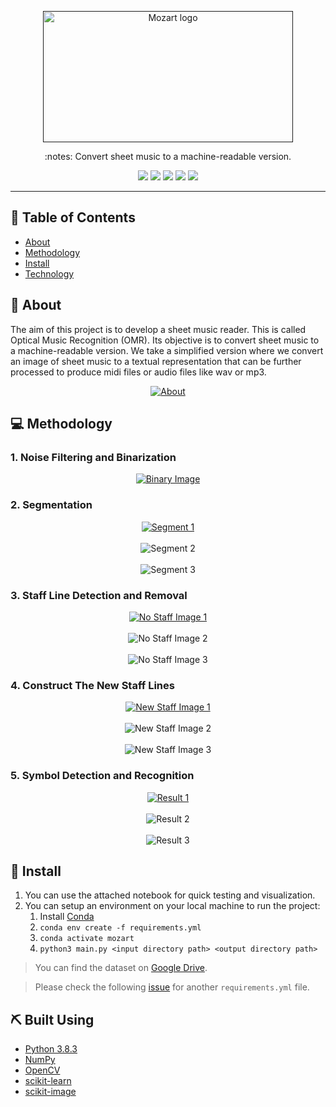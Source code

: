 <p align="center">
  <a href="" rel="noopener">
 <img width=400px height=210px src="https://github.com/aashrafh/mozart/blob/main/logo.svg" alt="Mozart logo"></a>
</p>

<p align="center"> :notes: Convert sheet music to a machine-readable version.
    <br> 
</p>

<p align="center">
  <a href="https://github.com/aashrafh/mozart/graphs/contributors" alt="Contributors">
        <img src="https://img.shields.io/github/contributors/aashrafh/mozart" /></a>
  
   <a href="https://github.com/aashrafh/mozart/issues" alt="Issues">
        <img src="https://img.shields.io/github/issues/aashrafh/mozart" /></a>
  
  <a href="https://github.com/aashrafh/mozart/network" alt="Forks">
        <img src="https://img.shields.io/github/forks/aashrafh/mozart" /></a>
        
  <a href="https://github.com/aashrafh/mozart/stargazers" alt="Stars">
        <img src="https://img.shields.io/github/stars/aashrafh/mozart" /></a>
        
  <a href="https://github.com/aashrafh/mozart/blob/master/LICENSE" alt="License">
        <img src="https://img.shields.io/github/license/aashrafh/mozart" /></a>
</p>


---

## 📝 Table of Contents
- [About](#about)
- [Methodology](#methodology)
- [Install](#Install)
- [Technology](#tech)

## 🧐 About <a name = "about"></a>
The aim of this project is to develop a sheet music reader. This is called Optical Music Recognition (OMR). Its objective is to convert sheet music to a machine-readable version. We take a simplified version where we convert an image of sheet music to a textual representation that can be further processed to produce midi files or audio files like wav or mp3. 
<p align="center">
  <a href="" rel="noopener">
 <img src="https://github.com/aashrafh/Mozart/blob/main/about.png" alt="About"></a>
</p>

## :computer: Methodology <a name = "methodology"></a>

### 1. Noise Filtering and Binarization
<p align="center">
  <a href="" rel="noopener">
 <img src="https://github.com/aashrafh/Mozart/blob/main/output/imgs/02/02_binary.png" alt="Binary Image"></a>
</p>

### 2. Segmentation

<p align="center">
  <a href="" rel="noopener">
  <img src="https://github.com/aashrafh/Mozart/blob/main/output/imgs/02/02_seg_0.png" alt="Segment 1"></a><br> <br> 
  <img src="https://github.com/aashrafh/Mozart/blob/main/output/imgs/02/02_seg_1.png" alt="Segment 2"></a><br> <br> 
  <img src="https://github.com/aashrafh/Mozart/blob/main/output/imgs/02/02_seg_2.png" alt="Segment 3"></a>
</p>


### 3. Staff Line Detection and Removal

<p align="center">
  <a href="" rel="noopener">
  <img src="https://github.com/aashrafh/Mozart/blob/main/output/imgs/02/02_without_staff_0.png" alt="No Staff Image 1"></a><br> <br> 
  <img src="https://github.com/aashrafh/Mozart/blob/main/output/imgs/02/02_without_staff_1.png" alt="No Staff Image 2"></a><br> <br> 
  <img src="https://github.com/aashrafh/Mozart/blob/main/output/imgs/02/02_without_staff_2.png" alt="No Staff Image 3"></a>
</p>

### 4. Construct The New Staff Lines

<p align="center">
  <a href="" rel="noopener">
  <img src="https://github.com/aashrafh/Mozart/blob/main/output/imgs/02/02_with_new_staff_0.png" alt="New Staff Image 1"></a><br> <br> 
  <img src="https://github.com/aashrafh/Mozart/blob/main/output/imgs/02/02_with_new_staff_1.png" alt="New Staff Image 2"></a><br> <br> 
  <img src="https://github.com/aashrafh/Mozart/blob/main/output/imgs/02/02_with_new_staff_2.png" alt="New Staff Image 3"></a>
</p>


### 5. Symbol Detection and Recognition

<p align="center">
  <a href="" rel="noopener">
  <img src="https://github.com/aashrafh/Mozart/blob/main/output/imgs/02/02_detected_0.png" alt="Result 1"></a><br> <br> 
  <img src="https://github.com/aashrafh/Mozart/blob/main/output/imgs/02/02_detected_1.png" alt="Result 2"></a><br> <br> 
  <img src="https://github.com/aashrafh/Mozart/blob/main/output/imgs/02/02_detected_2.png" alt="Result 3"></a>
</p>


## 🏁 Install <a name = "Install"></a>
1. You can use the attached notebook for quick testing and visualization.
2. You can setup an environment on your local machine to run the project:
    1. Install [Conda](https://docs.conda.io/projects/conda/en/latest/user-guide/install/)
    2. ```conda env create -f requirements.yml```
    3. ```conda activate mozart```
    4. ```python3 main.py <input directory path> <output directory path>```

> You can find the dataset on [Google Drive](https://drive.google.com/drive/u/0/folders/1OVGA3CGnEKjyg_k_L8MP2RO5R3oDIbHE).

> Please check the following [issue](https://github.com/aashrafh/Mozart/issues/8) for another ```requirements.yml``` file. 


## ⛏️ Built Using <a name = "tech"></a>
- [Python 3.8.3](https://www.python.org/)
- [NumPy](https://numpy.org/doc/stable/index.html)
- [OpenCV](https://opencv.org/)
- [scikit-learn](https://scikit-learn.org/stable/)
- [scikit-image](https://scikit-image.org/)
